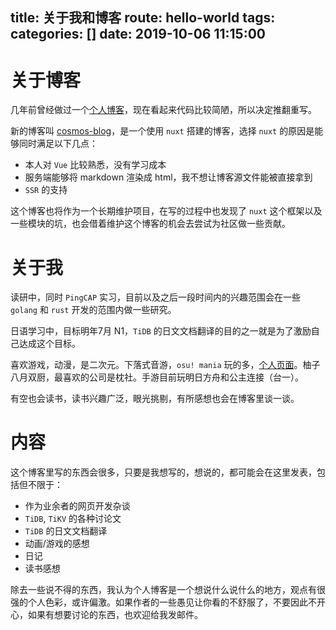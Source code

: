title: 关于我和博客
route: hello-world
tags:
categories: []
date: 2019-10-06 11:15:00
---
# 关于博客

几年前曾经做过一个[个人博客](https://github.com/you06/maple-blog)，现在看起来代码比较简陋，所以决定推翻重写。

新的博客叫 [cosmos-blog](https://github.com/you06/cosmos-blog)，是一个使用 `nuxt` 搭建的博客，选择 `nuxt` 的原因是能够同时满足以下几点：

- 本人对 `Vue` 比较熟悉，没有学习成本
- 服务端能够将 markdown 渲染成 html，我不想让博客源文件能被直接拿到
- `SSR` 的支持

这个博客也将作为一个长期维护项目，在写的过程中也发现了 `nuxt` 这个框架以及一些模块的坑，也会借着维护这个博客的机会去尝试为社区做一些贡献。

# 关于我

读研中，同时 `PingCAP` 实习，目前以及之后一段时间内的兴趣范围会在一些 `golang` 和 `rust` 开发的范围内做一些研究。

日语学习中，目标明年7月 N1，`TiDB` 的日文文档翻译的目的之一就是为了激励自己达成这个目标。

喜欢游戏，动漫，是二次元。下落式音游，`osu! mania` 玩的多，[个人页面](https://osu.ppy.sh/users/4669409)。柚子八月双厨，最喜欢的公司是枕社。手游目前玩明日方舟和公主连接（台一）。

有空也会读书，读书兴趣广泛，眼光挑剔，有所感想也会在博客里谈一谈。

# 内容

这个博客里写的东西会很多，只要是我想写的，想说的，都可能会在这里发表，包括但不限于：

- 作为业余者的网页开发杂谈
- `TiDB`, `TiKV` 的各种讨论文
- `TiDB` 的日文文档翻译
- 动画/游戏的感想
- 日记
- 读书感想

除去一些说不得的东西，我认为个人博客是一个想说什么说什么的地方，观点有很强的个人色彩，或许偏激。如果作者的一些愚见让你看的不舒服了，不要因此不开心，如果有想要讨论的东西，也欢迎给我发邮件。
